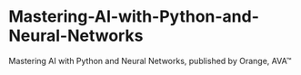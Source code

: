 # Mastering-AI-with-Python-and-Neural-Networks
Mastering AI with Python and Neural Networks, published by Orange, AVA™
